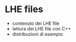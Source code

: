 # LHE files
  * contenuto dei LHE file
  * lettura dei LHE file con C++
  * distribuzioni di esempio
